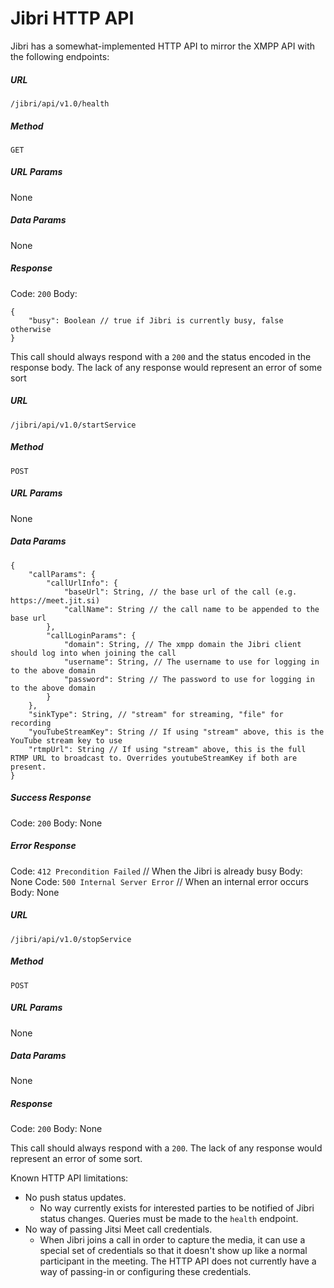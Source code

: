 # Jibri HTTP API

Jibri has a somewhat-implemented HTTP API to mirror the XMPP API with the following endpoints:

##### URL
`/jibri/api/v1.0/health`
##### Method
`GET`
##### URL Params
None
##### Data Params
None
##### Response
Code: `200`
Body:
```
{
    "busy": Boolean // true if Jibri is currently busy, false otherwise
}
```
This call should always respond with a `200` and the status encoded in the response body.  The lack of any response would represent an error of some sort


##### URL
`/jibri/api/v1.0/startService`
##### Method
`POST`
##### URL Params
None
##### Data Params
```
{
	"callParams": {
		"callUrlInfo": {
			"baseUrl": String, // the base url of the call (e.g. https://meet.jit.si)
			"callName": String // the call name to be appended to the base url
		},
		"callLoginParams": {
			"domain": String, // The xmpp domain the Jibri client should log into when joining the call
			"username": String, // The username to use for logging in to the above domain
			"password": String // The password to use for logging in to the above domain
		}
	},
	"sinkType": String, // "stream" for streaming, "file" for recording
	"youTubeStreamKey": String // If using "stream" above, this is the YouTube stream key to use
	"rtmpUrl": String // If using "stream" above, this is the full RTMP URL to broadcast to. Overrides youtubeStreamKey if both are present.
}
```
##### Success Response
Code: `200`
Body: None
##### Error Response
Code: `412 Precondition Failed` // When the Jibri is already busy
Body: None
Code: `500 Internal Server Error` // When an internal error occurs
Body: None

##### URL
`/jibri/api/v1.0/stopService`
##### Method
`POST`
##### URL Params
None
##### Data Params
None
##### Response
Code: `200`
Body: None

This call should always respond with a `200`.  The lack of any response would represent an error of some sort.

Known HTTP API limitations:
* No push status updates.
  * No way currently exists for interested parties to be notified of Jibri status changes.  Queries must be made to the `health` endpoint.
* No way of passing Jitsi Meet call credentials.
  * When Jibri joins a call in order to capture the media, it can use a special set of credentials so that it doesn't show up like a normal participant in the meeting.  The HTTP API does not currently have a way of passing-in or configuring these credentials.
